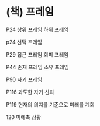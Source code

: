# (책) 프레임

P24
상위 프레임
하위 프레임

p24
선택 프레임

P29
접근 프레임
회피 프레임

P44
존재 프레임
소유 프레임

P90
자기 프레임

P116 
과도한 자기 신뢰

P119 
현재의 의지를 기준으로 미래를 계회

120
미예측 상황

